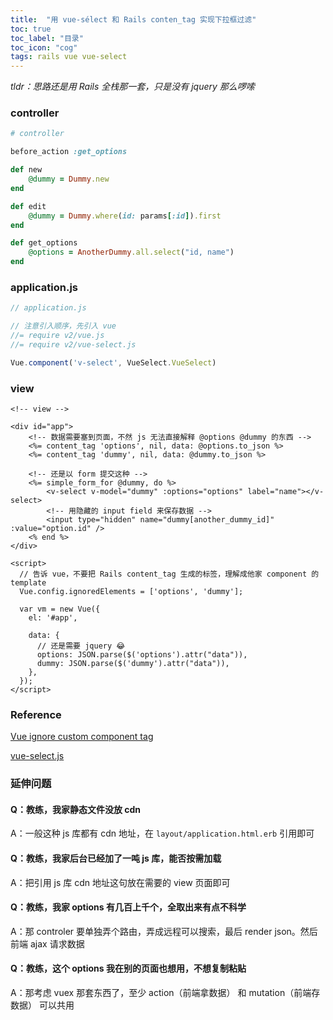 ```yaml
---
title:  "用 vue-sélect 和 Rails conten_tag 实现下拉框过滤"
toc: true
toc_label: "目录"
toc_icon: "cog"
tags: rails vue vue-select
---
```


*tldr：思路还是用 Rails 全栈那一套，只是没有 jquery 那么啰嗦*

### controller

```ruby
# controller

before_action :get_options

def new
    @dummy = Dummy.new
end

def edit
    @dummy = Dummy.where(id: params[:id]).first
end

def get_options
    @options = AnotherDummy.all.select("id, name")
end
```

### application.js

```javascript
// application.js

// 注意引入顺序，先引入 vue
//= require v2/vue.js
//= require v2/vue-select.js

Vue.component('v-select', VueSelect.VueSelect)
```

### view

```erb
<!-- view -->

<div id="app">
    <!-- 数据需要塞到页面，不然 js 无法直接解释 @options @dummy 的东西 -->
    <%= content_tag 'options', nil, data: @options.to_json %>
    <%= content_tag 'dummy', nil, data: @dummy.to_json %>

    <!-- 还是以 form 提交这种 -->
    <%= simple_form_for @dummy, do %>
    	<v-select v-model="dummy" :options="options" label="name"></v-select>
    	<!-- 用隐藏的 input field 来保存数据 -->
        <input type="hidden" name="dummy[another_dummy_id]" :value="option.id" />
    <% end %>
</div>

<script>
  // 告诉 vue，不要把 Rails content_tag 生成的标签，理解成他家 component 的 template
  Vue.config.ignoredElements = ['options', 'dummy'];

  var vm = new Vue({
    el: '#app',

    data: {
      // 还是需要 jquery 😂
      options: JSON.parse($('options').attr("data")),
      dummy: JSON.parse($('dummy').attr("data")),
    },
  });
</script>
```

### Reference

[Vue ignore custom component tag](https://stackoverflow.com/questions/45040689/vue-ignore-custom-component-tag)

[vue-select.js](https://sagalbot.github.io/vue-select/)

### 延伸问题

#### Q：教练，我家静态文件没放 cdn

A：一般这种 js 库都有 cdn 地址，在 `layout/application.html.erb` 引用即可

#### Q：教练，我家后台已经加了一吨 js 库，能否按需加载

A：把引用 js 库 cdn 地址这句放在需要的 view 页面即可

#### Q：教练，我家 options 有几百上千个，全取出来有点不科学

A：那 controler 要单独弄个路由，弄成远程可以搜索，最后 render json。然后前端 ajax 请求数据

#### Q：教练，这个 options 我在别的页面也想用，不想复制粘贴

A：那考虑 vuex 那套东西了，至少 action（前端拿数据） 和 mutation（前端存数据） 可以共用
